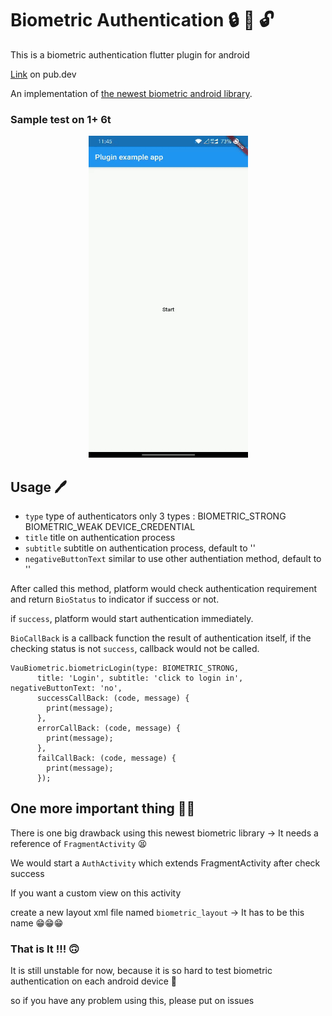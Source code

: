 # Biometric Authentication 🔒 🔑 🔓
This is a biometric authentication flutter plugin for android 

[Link](https://pub.dev/packages/vau_biometric) on pub.dev 

An implementation of [the newest biometric android library](https://developer.android.com/training/sign-in/biometric-auth#blog-posts).

### Sample test on 1+ 6t

<p align="center">
  <img width=255, height=515, src="https://github.com/lau1944/Biometric-Flutter/blob/main/demo.gif" />
</p>

## Usage 🖊️
* `type` type of authenticators
only 3 types :
BIOMETRIC_STRONG
BIOMETRIC_WEAK
DEVICE_CREDENTIAL
* `title` title on authentication process
* `subtitle` subtitle on authentication process, default to ''
* `negativeButtonText` similar to use other authentiation method, default to ''


After called this method, platform would check authentication requirement and return `BioStatus` to indicator if success or not.


if `success`, platform would start authentication immediately.


`BioCallBack` is a callback function the result of authentication itself, if the checking status is not `success`, callback would not be called.
```
VauBiometric.biometricLogin(type: BIOMETRIC_STRONG,
      title: 'Login', subtitle: 'click to login in', negativeButtonText: 'no',
      successCallBack: (code, message) {
        print(message);
      },
      errorCallBack: (code, message) {
        print(message);
      },
      failCallBack: (code, message) {
        print(message);
      });
```

## One more important thing  🤦‍♂️
There is one big drawback using this newest biometric library -> It needs a reference of `FragmentActivity` 😫

We would start a `AuthActivity` which extends FragmentActivity after check success 

If you want a custom view on this activity 

create a new layout xml file named `biometric_layout` -> It has to be this name 😁😁😁

### That is It !!! 🙃 ###

It is still unstable for now, because it is so hard to test biometric authentication on each android device 🤕

so if you have any problem using this, please put on issues 
